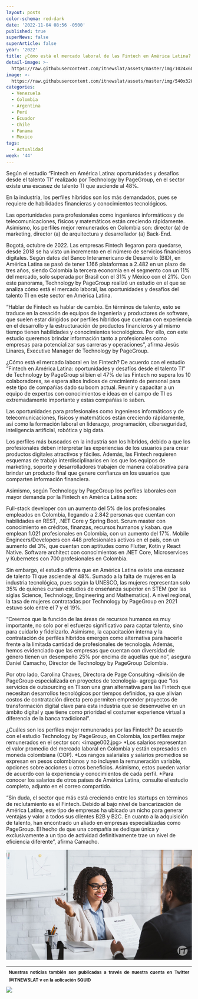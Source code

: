 ```yaml
---
layout: posts
color-schema: red-dark
date: '2022-11-04 08:56 -0500'
published: true
superNews: false
superArticle: false
year: '2022'
title: ¿Cómo está el mercado laboral de las Fintech en América Latina?
detail-image: >-
  https://raw.githubusercontent.com/itnewslat/assets/master/img/1024x680/entrevista-laboral-g.jpg
image: >-
  https://raw.githubusercontent.com/itnewslat/assets/master/img/540x320/entrevista-laboral-p.jpg
categories:
  - Venezuela
  - Colombia
  - Argentina
  - Perú
  - Ecuador
  - Chile
  - Panama
  - Mexico
tags:
  - Actualidad
week: '44'
---
```

Según el estudio “Fintech en América Latina: oportunidades y desafíos desde el talento TI” realizado por Technology by PageGroup, en el sector existe una escasez de talento TI que asciende al 48%.
 
En la industria, los perfiles híbridos son los más demandados, pues se requiere de habilidades financieras y conocimientos tecnológicos.
 
Las oportunidades para profesionales como ingenieros informáticos y de telecomunicaciones, físicos y matemáticos están creciendo rápidamente. Asimismo, los perfiles mejor remunerados en Colombia son: director (a) de marketing, director (a) de arquitectura y desarrollador (a) Back-End.
 

Bogotá, octubre de 2022. Las empresas Fintech llegaron para quedarse, desde 2018 se ha visto un incremento en el número de servicios financieros digitales. Según datos del Banco Interamericano de Desarrollo (BID), en América Latina se pasó de tener 1.166 plataformas a 2.482 en un plazo de tres años, siendo Colombia la tercera economía en el segmento con un 11% del mercado, solo superada por Brasil con el 31% y México con el 21%. Con este panorama, Technology by PageGroup realizó un estudio en el que se analiza cómo está el mercado laboral, las oportunidades y desafíos del talento TI en este sector en América Latina.
 
“Hablar de Fintech es hablar de cambio. En términos de talento, esto se traduce en la creación de equipos de ingeniería y productores de software, que suelen estar dirigidos por perfiles híbridos que cuentan con experiencia en el desarrollo y la estructuración de productos financieros y al mismo tiempo tienen habilidades y conocimientos tecnológicos. Por ello, con este estudio queremos brindar información tanto a profesionales como empresas para potencializar sus carreras y operaciones”, afirma Jesús Linares, Executive Manager de Technology by PageGroup.
 
¿Cómo está el mercado laboral en las Fintech?
De acuerdo con el estudio “Fintech en América Latina: oportunidades y desafíos desde el talento TI” de Technology by PageGroup si bien el 47% de las Fintech no supera los 10 colaboradores, se espera altos índices de crecimiento de personal para este tipo de compañías dado su boom actual. Reunir y capacitar a un equipo de expertos con conocimientos e ideas en el campo de TI es extremadamente importante y estas compañías lo saben.
 
Las oportunidades para profesionales como ingenieros informáticos y de telecomunicaciones, físicos y matemáticos están creciendo rápidamente, así como la formación laboral en liderazgo, programación, ciberseguridad, inteligencia artificial, robótica y big data.
 
Los perfiles más buscados en la industria son los híbridos, debido a que los profesionales deben interpretar las experiencias de los usuarios para crear productos digitales atractivos y fáciles. Además, las Fintech requieren esquemas de trabajo interdisciplinarios en los que los equipos de marketing, soporte y desarrolladores trabajen de manera colaborativa para brindar un producto final que genere confianza en los usuarios que comparten información financiera.
 
Asimismo, según Technology by PageGroup los perfiles laborales con mayor demanda por la Fintech en América Latina son:
 
Full-stack developer con un aumento del 5% de los profesionales empleados en Colombia, llegando a 2.842 personas que cuentan con habilidades en REST, .NET Core y Spring Boot.
Scrum master con conocimiento en créditos, finanzas, recursos humanos y kaban. que emplean 1.021 profesionales en Colombia, con un aumento del 17%.
Mobile Engineers/Developers con 448 profesionales activos en el país, con un aumento del 3%, que cuentan con aptitudes como Flutter, Kotin y React Native.
Software architect con conocimientos en .NET Core, Microservices y Kubernetes con 700 profesionales en Colombia.
 
Sin embargo, el estudio afirma que en América Latina existe una escasez de talento TI que asciende al 48%. Sumado a la falta de mujeres en la industria tecnológica, pues según la UNESCO, las mujeres representan solo 35% de quienes cursan estudios de enseñanza superior en STEM (por las siglas Science, Technology, Engineering and Mathematics). A nivel regional, la tasa de mujeres contratadas por Technology by PageGroup en 2021 estuvo solo entre el 7 y el 19%.
 
“Creemos que la función de las áreas de recursos humanos es muy importante, no solo por el esfuerzo significativo para captar talento, sino para cuidarlo y fidelizarlo. Asimismo, la capacitación interna y la contratación de perfiles híbridos emergen como alternativa para hacerle frente a la limitada cantidad de profesionales de tecnología. Además, hemos evidenciado que las empresas que cuentan con diversidad de género tienen un desempeño 25% por encima de aquellas que no”, asegura Daniel Camacho, Director de Technology by PageGroup Colombia.
 
Por otro lado, Carolina Chaves, Directora de Page Consulting -división de PageGroup especializada en proyectos de tecnología- agrega que “los servicios de outsourcing en TI son una gran alternativa para las Fintech que necesitan desarrollos tecnológicos por tiempos definidos, ya que alivian costos de contratación directa pero permiten emprender proyectos de transformación digital clave para esta industria que se desenvuelve en un ámbito digital y que tiene como prioridad el costumer experience virtual a diferencia de la banca tradicional”.
 
¿Cuáles son los perfiles mejor remunerados por las Fintech?
De acuerdo con el estudio Technology by PageGroup, en Colombia, los perfiles mejor remunerados en el sector son:
<image002.jpg>
*Los salarios representan el valor promedio del mercado laboral en Colombia y están expresados en moneda colombiana (COP).
*Los rangos salariales y salarios promedios se expresan en pesos colombianos y no incluyen la remuneración variable, opciones sobre acciones u otros beneficios. Asimismo, estos pueden variar de acuerdo con la experiencia y conocimientos de cada perfil.
*Para conocer los salarios de otros países de América Latina, consulte el estudio completo, adjunto en el correo compartido.
 
“Sin duda, el sector que más está creciendo entre los startups en términos de reclutamiento es el Fintech. Debido al bajo nivel de bancarización de América Latina, este tipo de empresas ha ubicado un nicho para generar ventajas y valor a todos sus clientes B2B y B2C. En cuanto a la adquisición de talento, han encontrado un aliado en empresas especializadas como PageGroup. El hecho de que una compañía se dedique única y exclusivamente a un tipo de actividad definitivamente trae un nivel de eficiencia diferente”, afirma Camacho.

![](https://raw.githubusercontent.com/itnewslat/assets/master/img/540x320/entrevista-laboral-p.jpg)

<table style="height: 42px;" width="569">
<tbody>
<tr>
<td style="text-align: justify;"><sub><strong>Nuestras noticias también son publicadas a través de nuestra cuenta en Twitter <a href="https://twitter.com/itnewslat?lang=es">@ITNEWSLAT</a> y en la aplicación <a href="https://squidapp.co/en/">SQUID</a></strong></sub></td>
</tr>
</tbody>
</table>

<img src="https://tracker.metricool.com/c3po.jpg?hash=56f88a41e39ab42c063cc51676587a04"/>